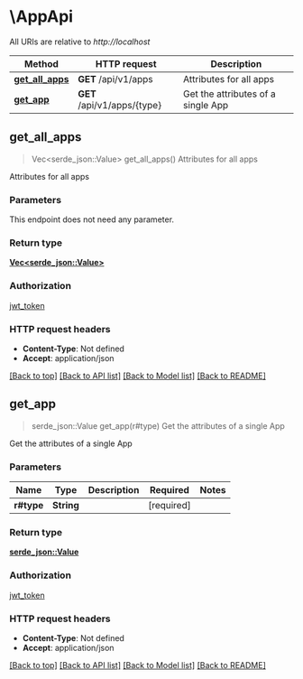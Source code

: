 # \AppApi

All URIs are relative to *http://localhost*

Method | HTTP request | Description
------------- | ------------- | -------------
[**get_all_apps**](AppApi.md#get_all_apps) | **GET** /api/v1/apps | Attributes for all apps
[**get_app**](AppApi.md#get_app) | **GET** /api/v1/apps/{type} | Get the attributes of a single App



## get_all_apps

> Vec<serde_json::Value> get_all_apps()
Attributes for all apps

Attributes for all apps 

### Parameters

This endpoint does not need any parameter.

### Return type

[**Vec<serde_json::Value>**](serde_json::Value.md)

### Authorization

[jwt_token](../README.md#jwt_token)

### HTTP request headers

- **Content-Type**: Not defined
- **Accept**: application/json

[[Back to top]](#) [[Back to API list]](../README.md#documentation-for-api-endpoints) [[Back to Model list]](../README.md#documentation-for-models) [[Back to README]](../README.md)


## get_app

> serde_json::Value get_app(r#type)
Get the attributes of a single App

Get the attributes of a single App 

### Parameters


Name | Type | Description  | Required | Notes
------------- | ------------- | ------------- | ------------- | -------------
**r#type** | **String** |  | [required] |

### Return type

[**serde_json::Value**](serde_json::Value.md)

### Authorization

[jwt_token](../README.md#jwt_token)

### HTTP request headers

- **Content-Type**: Not defined
- **Accept**: application/json

[[Back to top]](#) [[Back to API list]](../README.md#documentation-for-api-endpoints) [[Back to Model list]](../README.md#documentation-for-models) [[Back to README]](../README.md)

